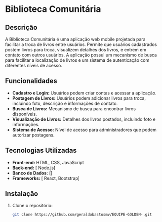 # Biblioteca Comunitária

## Descrição

A Biblioteca Comunitária é uma aplicação web mobile projetada para facilitar a troca de livros entre usuários. Permite que usuários cadastrados postem livros para troca, visualizem detalhes dos livros, e entrem em contato com outros usuários. A aplicação possui um mecanismo de busca para facilitar a localização de livros e um sistema de autenticação com diferentes níveis de acesso.

## Funcionalidades

- **Cadastro e Login:** Usuários podem criar contas e acessar a aplicação.
- **Postagem de Livros:** Usuários podem adicionar livros para troca, incluindo foto, descrição e informações de contato.
- **Busca de Livros:** Mecanismo de busca para encontrar livros disponíveis.
- **Visualização de Livros:** Detalhes dos livros postados, incluindo foto e informações.
- **Sistema de Acesso:** Nível de acesso para administradores que podem autorizar postagens.

## Tecnologias Utilizadas

- **Front-end:** HTML, CSS, JavaScript
- **Back-end:** [ Node.js]
- **Banco de Dados:** []
- **Frameworks:** [ React, Bootstrap]

## Instalação

1. Clone o repositório:

   ```bash
   git clone https://github.com/geraldobastosmv/EQUIPE-GOLDEN-.git
